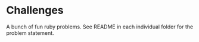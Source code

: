 Challenges
==========

A bunch of fun ruby problems. See README in each individual folder for the 
problem statement.
